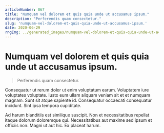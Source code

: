 ```yaml
---
articleNumber: 867
title: "Numquam vel dolorem et quis quia unde ut accusamus ipsum."
description: "Perferendis quam consectetur."
slug: 'numquam-vel-dolorem-et-quis-quia-unde-ut-accusamus-ipsum.'
date: 2020-06-29
rngImg: ../generated_images/numquam-vel-dolorem-et-quis-quia-unde-ut-accusamus-ipsum..jpg
---
```


# Numquam vel dolorem et quis quia unde ut accusamus ipsum.

> Perferendis quam consectetur.

Consequatur ut rerum dolor ut enim voluptatum earum. Voluptatem iure voluptates voluptate. Iusto eum ullam aliquam veniam sit et et numquam magnam. Sunt sit atque sapiente id. Consequatur occaecati consequatur incidunt. Sint ipsa tempora cupiditate.
 Ad harum blanditiis est similique suscipit. Non et necessitatibus repellat itaque dolorum doloremque qui. Necessitatibus aut maxime sed ipsum et officiis non. Magni ut aut hic. Ex placeat harum.
